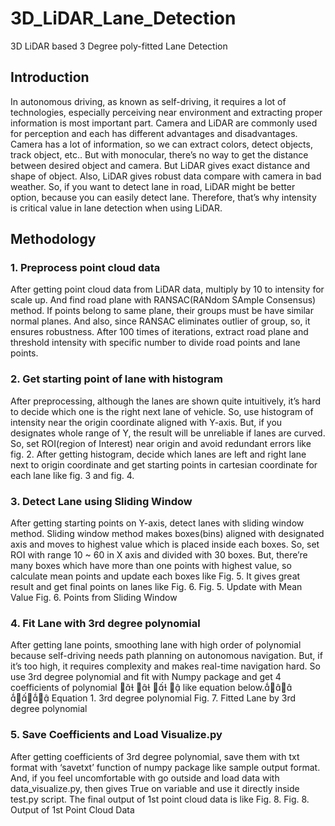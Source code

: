 # 3D_LiDAR_Lane_Detection

3D LiDAR based 3 Degree poly-fitted Lane Detection


## Introduction


In autonomous driving, as known as self-driving, it requires a lot of technologies, especially perceiving near environment and extracting proper information is most important part. Camera and LiDAR are commonly used for perception and each has different advantages and disadvantages. Camera has a lot of information, so we can extract colors, detect objects, track object, etc.. But with monocular, there’s no way to get the distance between desired object and camera. But LiDAR gives exact distance and shape of object. Also, LiDAR gives robust data compare with camera in bad weather. So, if you want to detect lane in road, LiDAR might be better option, because you can easily detect lane. Therefore, that’s why intensity is critical value in lane detection when using LiDAR.


## Methodology


### 1. Preprocess point cloud data
After getting point cloud data from LiDAR data, multiply by 10 to intensity for scale up. And find road plane with RANSAC(RANdom SAmple Consensus) method. If points belong to same plane, their groups must be have similar normal planes. And also, since RANSAC eliminates outlier of group, so, it ensures robustness. After 100 times of iterations, extract road plane and threshold intensity with specific number to divide road points and lane points.


### 2. Get starting point of lane with histogram
After preprocessing, although the lanes are shown quite intuitively, it’s hard to decide which one is the right next lane of vehicle. So, use histogram of intensity near the origin coordinate aligned with Y-axis. But, if you designates whole range of Y, the result will be unreliable if lanes are curved. So, set ROI(region of Interest) near origin and avoid redundant errors like fig. 2.
After getting histogram, decide which lanes are left and right lane next to origin coordinate and get starting points in cartesian coordinate for each lane like fig. 3 and fig. 4.


### 3. Detect Lane using Sliding Window
After getting starting points on Y-axis, detect lanes with sliding window method. Sliding window method makes boxes(bins) aligned with designated axis and moves to highest value which is placed inside each boxes. So, set ROI with range 10 ~ 60 in X axis and divided with 30 boxes. But, there’re many boxes which have more than one points with highest value, so calculate mean points and update each boxes like Fig. 5. It gives great result and get final points on lanes like Fig. 6.
Fig. 5. Update with Mean Value
Fig. 6. Points from Sliding Window 


### 4. Fit Lane with 3rd degree polynomial
After getting lane points, smoothing lane with high order of polynomial because self-driving needs path planning on autonomous navigation. But, if it’s too high, it requires complexity and makes real-time navigation hard. So use 3rd degree polynomial and fit with Numpy package and get 4 coefficients of polynomial    
like equation below. 
Equation 1. 3rd degree polynomial
Fig. 7. Fitted Lane by 3rd degree polynomial 


### 5. Save Coefficients and Load Visualize.py
After getting coefficients of 3rd degree polynomial, save them with txt format with ‘savetxt’ function of numpy package like sample output format.
And, if you feel uncomfortable with go outside and load data with data_visualize.py, then gives True on variable and use it directly inside test.py script.
The final output of 1st point cloud data is like Fig. 8.
Fig. 8. Output of 1st Point Cloud Data
